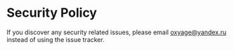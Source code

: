 # Security Policy

If you discover any security related issues, please email oxyage@yandex.ru instead of using the issue tracker.
